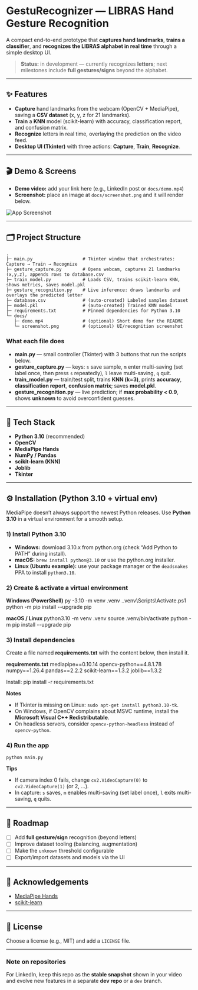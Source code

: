# GestuRecognizer — LIBRAS Hand Gesture Recognition

A compact end-to-end prototype that **captures hand landmarks**, **trains a classifier**, and **recognizes the LIBRAS alphabet in real time** through a simple desktop UI.

> **Status:** in development — currently recognizes **letters**; next milestones include **full gestures/signs** beyond the alphabet.

---

## ✨ Features
- **Capture** hand landmarks from the webcam (OpenCV + MediaPipe), saving a **CSV dataset** (x, y, z for 21 landmarks).
- **Train** a **KNN** model (scikit-learn) with accuracy, classification report, and confusion matrix.
- **Recognize** letters in real time, overlaying the prediction on the video feed.
- **Desktop UI (Tkinter)** with three actions: **Capture**, **Train**, **Recognize**.

---

## 🎬 Demo & Screens
- **Demo video:** add your link here (e.g., LinkedIn post or `docs/demo.mp4`)
- **Screenshot:** place an image at `docs/screenshot.png` and it will render below.

![App Screenshot](docs/screenshot.png)

---

## 🗂️ Project Structure
    .
    ├─ main.py                   # Tkinter window that orchestrates: Capture → Train → Recognize
    ├─ gesture_capture.py        # Opens webcam, captures 21 landmarks (x,y,z), appends rows to database.csv
    ├─ train_model.py            # Loads CSV, trains scikit-learn KNN, shows metrics, saves model.pkl
    ├─ gesture_recognition.py    # Live inference: draws landmarks and overlays the predicted letter
    ├─ database.csv              # (auto-created) Labeled samples dataset
    ├─ model.pkl                 # (auto-created) Trained KNN model
    ├─ requirements.txt          # Pinned dependencies for Python 3.10
    └─ docs/
       ├─ demo.mp4               # (optional) Short demo for the README
       └─ screenshot.png         # (optional) UI/recognition screenshot

### What each file does
- **main.py** — small controller (Tkinter) with 3 buttons that run the scripts below.
- **gesture_capture.py** — keys: `s` save sample, `m` enter multi-saving (set label once, then press `s` repeatedly), `l` leave multi-saving, `q` quit.
- **train_model.py** — train/test split, trains **KNN (k=3)**, prints **accuracy**, **classification report**, **confusion matrix**; saves **model.pkl**.
- **gesture_recognition.py** — live prediction; if **max probability < 0.9**, shows **unknown** to avoid overconfident guesses.

---

## 🧰 Tech Stack
- **Python 3.10** (recommended)
- **OpenCV**
- **MediaPipe Hands**
- **NumPy / Pandas**
- **scikit-learn (KNN)**
- **Joblib**
- **Tkinter**

---

## ⚙️ Installation (Python 3.10 + virtual env)

MediaPipe doesn’t always support the newest Python releases. Use **Python 3.10** in a virtual environment for a smooth setup.

### 1) Install Python 3.10
- **Windows:** download 3.10.x from python.org (check “Add Python to PATH” during install).
- **macOS:** `brew install python@3.10` or use the python.org installer.
- **Linux (Ubuntu example):** use your package manager or the `deadsnakes` PPA to install `python3.10`.

### 2) Create & activate a virtual environment

**Windows (PowerShell)**
    py -3.10 -m venv .venv
    .\.venv\Scripts\Activate.ps1
    python -m pip install --upgrade pip

**macOS / Linux**
    python3.10 -m venv .venv
    source .venv/bin/activate
    python -m pip install --upgrade pip

### 3) Install dependencies

Create a file named **requirements.txt** with the content below, then install it.

**requirements.txt**
    mediapipe==0.10.14
    opencv-python==4.8.1.78
    numpy==1.26.4
    pandas==2.2.2
    scikit-learn==1.3.2
    joblib==1.3.2

Install:
    pip install -r requirements.txt

**Notes**
- If Tkinter is missing on Linux: `sudo apt-get install python3.10-tk`.
- On Windows, if OpenCV complains about MSVC runtime, install the **Microsoft Visual C++ Redistributable**.
- On headless servers, consider `opencv-python-headless` instead of `opencv-python`.

### 4) Run the app
    python main.py

**Tips**
- If camera index 0 fails, change `cv2.VideoCapture(0)` to `cv2.VideoCapture(1)` (or 2, …).
- In capture: `s` saves, `m` enables multi-saving (set label once), `l` exits multi-saving, `q` quits.

---

## 🧭 Roadmap
- [ ] Add **full gesture/sign** recognition (beyond letters)
- [ ] Improve dataset tooling (balancing, augmentation)
- [ ] Make the `unknown` threshold configurable
- [ ] Export/import datasets and models via the UI

---

## 🤝 Acknowledgements
- [MediaPipe Hands](https://developers.google.com/mediapipe)
- [scikit-learn](https://scikit-learn.org/)

---

## 📄 License
Choose a license (e.g., MIT) and add a `LICENSE` file.

---

### Note on repositories
For LinkedIn, keep this repo as the **stable snapshot** shown in your video and evolve new features in a separate **dev repo** or a `dev` branch.
